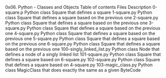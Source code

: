 0x06. Python - Classes and Objects
Table of contents
Files	                          Description
0-square.p                   Python class Square that defines a square
1-square.py                  Python class Square that defines a square based on the previous one
2-square.py	             Python class Square that defines a square based on the previous one
3-square.py	             Python class Square that defines a square based on the previous one
4-square.py	             Python class Square that defines a square based on the previous one
5-square.py                  Python class Square that defines a square based on the previous one
6-square.py	             Python class Square that defines a square based on the previous one
100-singly_linked_list.py    Python class Node that defines a node of a singly linked list
101-square.py	             Python class Square that defines a square based on 6-square.py
102-square.py	             Python class Square that defines a square based on 4-square.py
103-magic_class.py	     Python class MagicClass that does exactly the same as a given ByteCode
